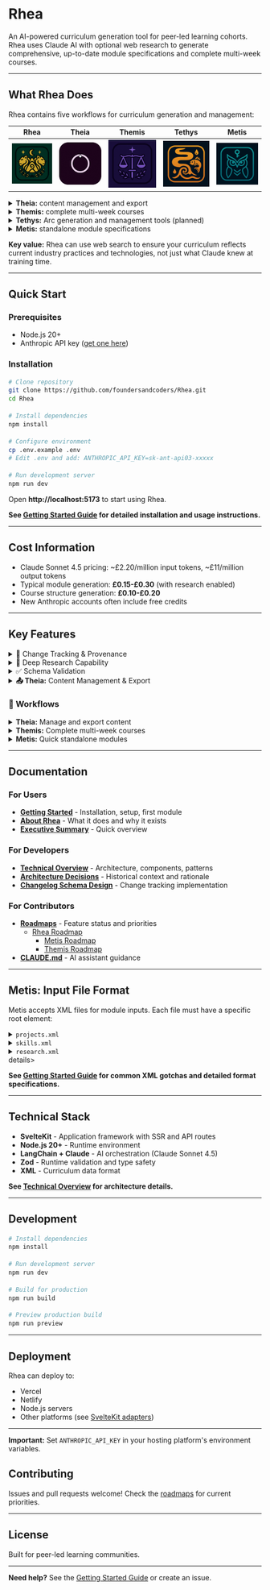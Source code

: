 # Rhea

An AI-powered curriculum generation tool for peer-led learning cohorts. Rhea uses Claude AI with optional web research to generate comprehensive, up-to-date module specifications and complete multi-week courses.

---

## What Rhea Does

Rhea contains five workflows for curriculum generation and management:

**Rhea** | **Theia** | **Themis** | **Tethys** | **Metis**
:-------:|:---------:|:----------:|:----------:|:---------:
![Rhea](static/icon.png) | ![Theia](static/theia/icon.png) | ![Themis](static/themis/icon.png) | ![Tethys](static/tethys/icon.png) | ![Metis](static/metis/icon.png)

<details><summary><strong>Theia:</strong> content management and export</summary>
  <ul>
    - Upload previously generated course JSON files
    - Resume workflows from where you left off
    - Export to Markdown, HTML, or JSON formats
    - Configurable detail levels and section selection
    - Round-trip capability: export → upload → continue
  </ul>
</details>

<details><summary><strong>Themis:</strong> complete multi-week courses</summary>
  <ul>
    - Thematic arcs organizing related modules
    - Learning progression across modules
    - Course-level narratives and structure
    - Individual module generation (coming soon)
  </ul>
</details>

<details><summary><strong>Tethys:</strong> Arc generation and management tools (planned)</summary>
  <ul>
    - Standalone arc creation between course and module levels
    - Arc-level learning progression design
    - Thematic coherence across related modules
  </ul>
</details>

<details><summary><strong>Metis:</strong> standalone module specifications</summary>
  <ul>
    - Learning objectives and module overview
    - Detailed project briefs with examples and success criteria
    - Research topics with guidance for learners
    - Additional skills categorized by importance
    - Project "twists" to add interesting challenges
  </ul>
</details>

**Key value:** Rhea can use web search to ensure your curriculum reflects current industry practices and technologies, not just what Claude knew at training time.

---

## Quick Start

### Prerequisites

- Node.js 20+
- Anthropic API key ([get one here](https://console.anthropic.com/))

### Installation

```bash
# Clone repository
git clone https://github.com/foundersandcoders/Rhea.git
cd Rhea

# Install dependencies
npm install

# Configure environment
cp .env.example .env
# Edit .env and add: ANTHROPIC_API_KEY=sk-ant-api03-xxxxx

# Run development server
npm run dev
```

Open **http://localhost:5173** to start using Rhea.

**See [Getting Started Guide](/docs/Getting-Started.md) for detailed installation and usage instructions.**

---

## Cost Information

- Claude Sonnet 4.5 pricing: ~£2.20/million input tokens, ~£11/million output tokens
- Typical module generation: **£0.15-£0.30** (with research enabled)
- Course structure generation: **£0.10-£0.20**
- New Anthropic accounts often include free credits

---

## Key Features

<details><summary>📝 Change Tracking & Provenance</summary>
  Every generated module includes comprehensive change tracking to support the **cascade pattern** - where AI-generated modules are updated iteratively whilst maintaining human oversight:

  - **Automatic Changelog**: Documents what changed, why, and with what confidence level
  - **Confidence Scoring**: High/medium/low confidence flags help reviewers prioritize
  - **Research Citations**: Web research sources automatically cited
  - **Provenance Tracking**: Shows when generated, by which model, flags sections needing review

  This enables curriculum councils to:
  - Quickly identify what's been updated since last version
  - Focus review time on low-confidence changes
  - Understand rationale behind AI-proposed updates
  - Track sections needing human review

  See [Changelog Schema Design](/docs/dev/work-records/changelog-schema-design.md) for technical details.
</details>

<details><summary>🔬 Deep Research Capability</summary>
  Enable web search during generation to:
  - Verify technologies/practices are current
  - Update recommendations based on industry trends
  - Search trusted domains: vendor docs, GitHub, Stack Overflow, academic sources
  - Cite sources for transparency

  **This is the core value** - without research, you're just reformatting existing content.
</details>

<details><summary>✅ Schema Validation</summary>
  All generated modules automatically validated against requirements:
  - Minimum 3 module objectives
  - Minimum 5 primary research topics
  - Minimum 2 project briefs with detailed criteria
  - Automatic retry (up to 3 attempts) if validation fails
</details>

<details><summary><strong>📤 Theia:</strong> Content Management & Export</summary>
  Manage previously generated content and export in human-readable formats:
  - **Upload & Resume**: Upload JSON course files to continue workflows in Themis
  - **Round-trip capability**: Export → upload → continue working seamlessly
  - **Multiple formats**: Markdown, HTML, JSON (PDF planned)
  - **Flexible detail levels**: Minimal, summary, detailed, or complete
  - **Selective exports**: Choose specific sections to export
  - **Course or module exports**: Works with both Metis and Themis outputs
  - **Table of contents**: Optional navigation for longer exports
  - **Drag-and-drop interface**: Easy file upload with validation

  Export at any stage, then re-upload to continue work later. Upload existing course structures to review, refine, or generate additional modules.
</details>

### 🎨 Workflows

<details><summary><strong>Theia:</strong> Manage and export content</summary>
  1. Upload previously generated course JSON files
  2. View uploaded course structure
  3. Choose action:
     - Continue in Themis to refine or generate modules
     - Export to human-readable formats (Markdown, HTML)
  4. Configure export settings (detail level, sections, format)
  5. Download formatted content
</details>

<details><summary><strong>Themis:</strong> Complete multi-week courses</summary>
  1. Configure course identity and logistics
  2. Plan thematic arcs
  3. Organize modules within arcs
  4. AI generates detailed structure
  5. Review and refine
  6. Export course overview or structure (JSON for re-upload)
  7. Generate individual modules (coming soon)
</details>

<details><summary><strong>Metis:</strong> Quick standalone modules</summary>
  1. Upload XML inputs (projects, skills, research)
  2. Provide structured context
  3. Generate with optional research
  4. Export preview or download XML specification
</details>

---

## Documentation

### For Users
- **[Getting Started](/docs/Getting-Started.md)** - Installation, setup, first module
- **[About Rhea](/docs/About-Rhea.md)** - What it does and why it exists
- **[Executive Summary](/docs/Executive-Summary.md)** - Quick overview

### For Developers
- **[Technical Overview](/docs/dev/Technical-Overview.md)** - Architecture, components, patterns
- **[Architecture Decisions](/docs/dev/Architecture-Decisions.md)** - Historical context and rationale
- **[Changelog Schema Design](/docs/dev/work-records/changelog-schema-design.md)** - Change tracking implementation

### For Contributors
- **[Roadmaps](/docs/dev/roadmaps/)** - Feature status and priorities
  - [Rhea Roadmap](/docs/dev/roadmaps/Rhea-MVP.md)
    - [Metis Roadmap](/docs/dev/roadmaps/mvp-modules/Metis-MVP.md)
    - [Themis Roadmap](/docs/dev/roadmaps/mvp-modules/Themis-MVP.md)
- **[CLAUDE.md](/CLAUDE.md)** - AI assistant guidance

---

## Metis: Input File Format

Metis accepts XML files for module inputs. Each file must have a specific root element:

<details><summary><code>projects.xml</code></summary>
  <pre>
    <Projects>
      <ProjectBriefs>
        <ProjectBrief>
          <Overview>
            <Name>Project Name</Name>
            <Task>What learners will build</Task>
            <Focus>Key technologies and techniques</Focus>
          </Overview>
          <Criteria>Success criteria as bullet points</Criteria>
          <Skills>
            <Skill>
              <Name>Skill Name</Name>
              <Details>What learners will learn</Details>
            </Skill>
          </Skills>
          <Examples>
            <Example>
              <Name>Example Name</Name>
              <Description>Brief description</Description>
            </Example>
          </Examples>
        </ProjectBrief>
      </ProjectBriefs>
    </Projects>
  </pre>
  <p>
    <strong>Minimal valid:</strong>
    <pre><Projects></Projects></pre>
  </p>
</details>

<details><summary><code>skills.xml</code></summary>
  <pre language="xml">
    <AdditionalSkills>
      <SkillsCategory>
        <Name>Category Name</Name>
        <Skill>
          <SkillName>Specific Skill</SkillName>
          <Importance>Recommended / Stretch / Essential</Importance>
          <SkillDescription>Brief description</SkillDescription>
        </Skill>
      </SkillsCategory>
    </AdditionalSkills>
  </pre>
  <p>
    <strong>Minimal valid:</strong>
    <pre><Skills></Skills></pre>
    or
    <pre><AdditionalSkills></AdditionalSkills></pre>
  </p>
</details>

<details><summary><code>research.xml</code></summary>
  <pre language="xml">
    <ResearchTopics>
      <PrimaryTopics>
        <PrimaryTopic>
          <TopicName>Topic Name</TopicName>
          <TopicDescription>What to research and how to approach it</TopicDescription>
        </PrimaryTopic>
      </PrimaryTopics>
    </ResearchTopics>
  </pre>
  <p>
    <strong>Minimal valid:</strong>
    <pre><ResearchTopics></ResearchTopics></pre>
  </p>
</details>details>

**See [Getting Started Guide](/docs/Getting-Started.md) for common XML gotchas and detailed format specifications.**

---

## Technical Stack

- **SvelteKit** - Application framework with SSR and API routes
- **Node.js 20+** - Runtime environment
- **LangChain + Claude** - AI orchestration (Claude Sonnet 4.5)
- **Zod** - Runtime validation and type safety
- **XML** - Curriculum data format

**See [Technical Overview](/docs/dev/Technical-Overview.md) for architecture details.**

---

## Development

```bash
# Install dependencies
npm install

# Run development server
npm run dev

# Build for production
npm run build

# Preview production build
npm run preview
```

---

## Deployment

Rhea can deploy to:
- Vercel
- Netlify
- Node.js servers
- Other platforms (see [SvelteKit adapters](https://kit.svelte.dev/docs/adapters))

---

**Important:** Set `ANTHROPIC_API_KEY` in your hosting platform's environment variables.

## Contributing

Issues and pull requests welcome! Check the [roadmaps](/.claude/docs/roadmaps/) for current priorities.

---

## License

Built for peer-led learning communities.

---

**Need help?** See the [Getting Started Guide](/docs/Getting-Started.md) or create an issue.
